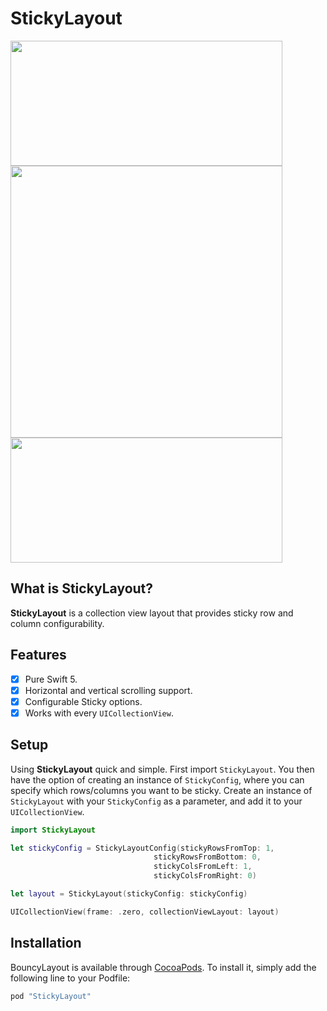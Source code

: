# StickyLayout

<p float="center">
 	<img src="https://github.com/jeffreysfllo24/StickyLayout/blob/master/Art/StickyLayout_Calendar.gif" width="435" height="200">
	<img src="https://github.com/jeffreysfllo24/StickyLayout/blob/master/Art/StickLayout_Tabular.gif" width="435">
	<img src="https://github.com/jeffreysfllo24/StickyLayout/blob/master/Art/StickyLayout_swimming.gif" width="435" height="200">
</p>

## What is StickyLayout?
**StickyLayout** is a collection view layout that provides sticky row and column configurability.

## Features

- [X] Pure Swift 5.
- [X] Horizontal and vertical scrolling support.
- [X] Configurable Sticky options.
- [X] Works with every `UICollectionView`.

## Setup
Using **StickyLayout** quick and simple. First import `StickyLayout`. You then have the option of creating an instance of `StickyConfig`, where you can specify which rows/columns you want to be sticky. Create an instance of `StickyLayout` with your `StickyConfig` as a parameter, and add it to your `UICollectionView`.

```swift
import StickyLayout
```
```swift
let stickyConfig = StickyLayoutConfig(stickyRowsFromTop: 1,
                                stickyRowsFromBottom: 0,
                                stickyColsFromLeft: 1,
                                stickyColsFromRight: 0)

let layout = StickyLayout(stickyConfig: stickyConfig)
```
```swift
UICollectionView(frame: .zero, collectionViewLayout: layout)
```

## Installation
BouncyLayout is available through [CocoaPods](http://cocoapods.org). To install
it, simply add the following line to your Podfile:

```ruby
pod "StickyLayout"
```
